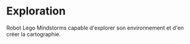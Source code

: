 # Exploration
Robot Lego Mindstorms capable d'explorer son environnement et d'en créer la cartographie.
